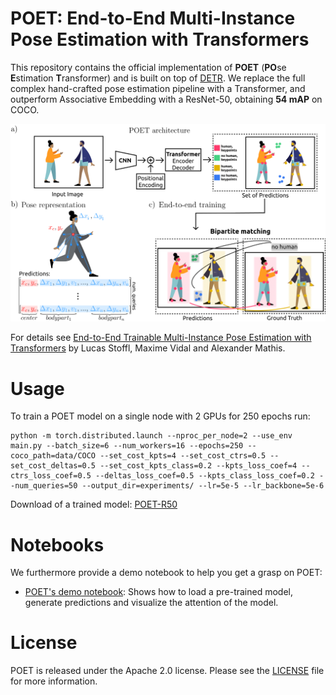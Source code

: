 **POET**: End-to-End Multi-Instance Pose Estimation with Transformers
========
This repository contains the official implementation of **POET** (**PO**se **E**stimation **T**ransformer) and is built on top of [DETR](https://github.com/facebookresearch/detr).
We replace the full complex hand-crafted pose estimation pipeline with a Transformer, and outperform Associative Embedding with a ResNet-50, obtaining **54 mAP** on COCO.

![POET](.github/POET.png)


For details see [End-to-End Trainable Multi-Instance Pose Estimation with Transformers](https://arxiv.org/abs/2103.12115) by Lucas Stoffl, Maxime Vidal and Alexander Mathis.



# Usage
To train a POET model on a single node with 2 GPUs for 250 epochs run:
```
python -m torch.distributed.launch --nproc_per_node=2 --use_env  main.py --batch_size=6 --num_workers=16 --epochs=250 --coco_path=data/COCO --set_cost_kpts=4 --set_cost_ctrs=0.5 --set_cost_deltas=0.5 --set_cost_kpts_class=0.2 --kpts_loss_coef=4 --ctrs_loss_coef=0.5 --deltas_loss_coef=0.5 --kpts_class_loss_coef=0.2 --num_queries=50 --output_dir=experiments/ --lr=5e-5 --lr_backbone=5e-6
```

Download of a trained model:
[POET-R50](https://zenodo.org/record/7972042)

# Notebooks

We furthermore provide a demo notebook to help you get a grasp on POET:
* [POET's demo notebook](notebooks/poet_demo.ipynb): Shows how to load a pre-trained model, generate predictions and visualize the attention of the model.


# License
POET is released under the Apache 2.0 license. Please see the [LICENSE](LICENSE) file for more information.


